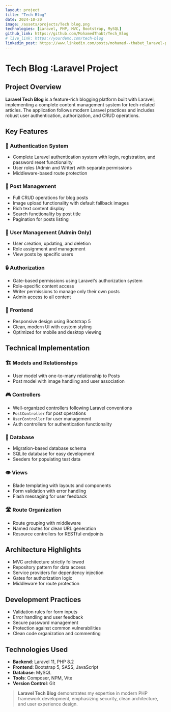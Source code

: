 ```yaml
---
layout: project
title: "Tech Blog"
date: 2024-10-20
image: /assets/projects/Tech blog.png
technologies: [Laravel, PHP, MVC, Bootstrap, MySQL]
github_link: https://github.com/MohamedThabt/Tech_Blog
# live_link: https://yourdemo.com/tech-blog
linkedin_post: https://www.linkedin.com/posts/mohamed--thabet_laravel-php-webdevelopment-activity-7251995135733882880-8xrL?utm_source=share&utm_medium=member_desktop&rcm=ACoAAEiuH6EBSs9aBuQLFJk1C4nFPS8B1CoMYJs
---
```


# Tech Blog :Laravel  Project

## Project Overview

**Laravel Tech Blog** is a feature-rich blogging platform built with Laravel, implementing a complete content management system for tech-related articles. The application follows modern Laravel practices and includes robust user authentication, authorization, and CRUD operations.

## Key Features

### 🔐 Authentication System
- Complete Laravel authentication system with login, registration, and password reset functionality
- User roles (Admin and Writer) with separate permissions
- Middleware-based route protection

### 📝 Post Management
- Full CRUD operations for blog posts
- Image upload functionality with default fallback images
- Rich text content display
- Search functionality by post title
- Pagination for posts listing

### 👥 User Management (Admin Only)
- User creation, updating, and deletion
- Role assignment and management
- View posts by specific users

### 🔒 Authorization
- Gate-based permissions using Laravel's authorization system
- Role-specific content access
- Writer permissions to manage only their own posts
- Admin access to all content

### 🎨 Frontend
- Responsive design using Bootstrap 5
- Clean, modern UI with custom styling
- Optimized for mobile and desktop viewing

## Technical Implementation

### 🏗️ Models and Relationships
- User model with one-to-many relationship to Posts
- Post model with image handling and user association

### 🎮 Controllers
- Well-organized controllers following Laravel conventions
- `PostController` for post operations
- `UserController` for user management
- Auth controllers for authentication functionality

### 💾 Database
- Migration-based database schema
- SQLite database for easy development
- Seeders for populating test data

### 👁️ Views
- Blade templating with layouts and components
- Form validation with error handling
- Flash messaging for user feedback

### 🛣️ Route Organization
- Route grouping with middleware
- Named routes for clean URL generation
- Resource controllers for RESTful endpoints

## Architecture Highlights

- MVC architecture strictly followed
- Repository pattern for data access
- Service providers for dependency injection
- Gates for authorization logic
- Middleware for route protection

## Development Practices

- Validation rules for form inputs
- Error handling and user feedback
- Secure password management
- Protection against common vulnerabilities
- Clean code organization and commenting

## Technologies Used

- **Backend**: Laravel 11, PHP 8.2
- **Frontend**: Bootstrap 5, SASS, JavaScript
- **Database**: MySQL
- **Tools**: Composer, NPM, Vite
- **Version Control**: Git

> **Laravel Tech Blog** demonstrates my expertise in modern PHP framework development, emphasizing security, clean architecture, and user experience design.